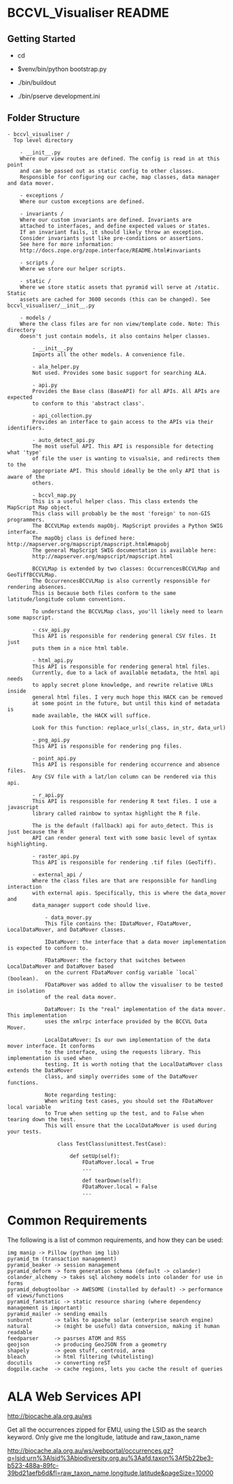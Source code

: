 BCCVL_Visualiser README
========================

Getting Started
---------------

- cd <directory containing this file>

- $venv/bin/python bootstrap.py

- ./bin/buildout

- ./bin/pserve development.ini

Folder Structure
----------------

    - bccvl_visualiser /
      Top level directory

        - __init__.py
        Where our view routes are defined. The config is read in at this point 
        and can be passed out as static config to other classes.
        Responsible for configuring our cache, map classes, data manager and data mover.

        - exceptions /
        Where our custom exceptions are defined.

        - invariants /
        Where our custom invariants are defined. Invariants are
        attached to interfaces, and define expected values or states.
        If an invariant fails, it should likely throw an exception.
        Consider invariants just like pre-conditions or assertions.
        See here for more information:
        http://docs.zope.org/zope.interface/README.html#invariants

        - scripts /
        Where we store our helper scripts.

        - static /
        Where we store static assets that pyramid will serve at /static. Static
        assets are cached for 3600 seconds (this can be changed). See bccvl_visualiser/__init__.py

        - models /
        Where the class files are for non view/template code. Note: This directory
        doesn't just contain models, it also contains helper classes.

            - __init__.py
            Imports all the other models. A convenience file.

            - ala_helper.py
            Not used. Provides some basic support for searching ALA.

            - api.py
            Provides the Base class (BaseAPI) for all APIs. All APIs are expected
            to conform to this 'abstract class'.

            - api_collection.py
            Provides an interface to gain access to the APIs via their identifiers.

            - auto_detect_api.py
            The most useful API. This API is responsible for detecting what 'type'
            of file the user is wanting to visualsie, and redirects them to the
            appropriate API. This should ideally be the only API that is aware of the
            others.

            - bccvl_map.py
            This is a useful helper class. This class extends the MapScript Map object.
            This class will probably be the most 'foreign' to non-GIS programmers.
            The BCCVLMap extends mapObj. MapScript provides a Python SWIG interface.
            The mapObj class is defined here: http://mapserver.org/mapscript/mapscript.html#mapobj
            The general MapScript SWIG documentation is available here:
            http://mapserver.org/mapscript/mapscript.html

            BCCVLMap is extended by two classes: OccurrencesBCCVLMap and GeoTiffBCCVLMap.
            The OccurrencesBCCVLMap is also currently responsible for rendering absences.
            This is because both files conform to the same latitude/longitude column conventions.

            To understand the BCCVLMap class, you'll likely need to learn some mapscript.

            - csv_api.py
            This API is responsible for rendering general CSV files. It just
            puts them in a nice html table.

            - html_api.py
            This API is responsible for rendering general html files.
            Currently, due to a lack of available metadata, the html api needs
            to apply secret plone knowledge, and rewrite relative URLs inside
            general html files. I very much hope this HACK can be removed
            at some point in the future, but until this kind of metadata is
            made available, the HACK will suffice.

            Look for this function: replace_urls(_class, in_str, data_url)

            - png_api.py
            This API is responsible for rendering png files.

            - point_api.py
            This API is responsible for rendering occurrence and absence files.
            Any CSV file with a lat/lon column can be rendered via this api.

            - r_api.py
            This API is responsible for rendering R text files. I use a javascript
            library called rainbow to syntax highlight the R file.

            The is the default (fallback) api for auto_detect. This is just because the R
            API can render general text with some basic level of syntax highlighting.

            - raster_api.py
            This API is responsible for rendering .tif files (GeoTiff).

            - external_api /
            Where the class files are that are responsible for handling interaction
            with external apis. Specifically, this is where the data_mover and
            data_manager support code should live.

                - data_mover.py
                This file contains the: IDataMover, FDataMover, LocalDataMover, and DataMover classes.

                IDataMover: the interface that a data mover implementation is expected to conform to.

                FDataMover: the factory that switches between LocalDataMover and DataMover based
                on the current FDataMover config variable `local` (boolean).
                FDataMover was added to allow the visualiser to be tested in isolation
                of the real data mover.

                DataMover: Is the "real" implementation of the data mover. This implementation
                uses the xmlrpc interface provided by the BCCVL Data Mover.

                LocalDataMover: Is our own implementation of the data mover interface. It conforms
                to the interface, using the requests library. This implementation is used when
                testing. It is worth noting that the LocalDataMover class extends the DataMover
                class, and simply overrides some of the DataMover functions.

                Note regarding testing:
                When writing test cases, you should set the FDataMover local variable
                to True when setting up the test, and to False when tearing down the test.
                This will ensure that the LocalDataMover is used during your tests.

                    class TestClass(unittest.TestCase):

                        def setUp(self):
                            FDataMover.local = True
                            ...

                            def tearDown(self):
                            FDataMover.local = False
                            ...


Common Requirements
=====================

The following is a list of common requirements, and how they can be used:

    img manip -> Pillow (python img lib)
    pyramid_tm (transaction management)
    pyramid_beaker -> session management
    pyramid_deform -> form generation schema (default -> colander)
    colander_alchemy -> takes sql alchemy models into colander for use in forms
    pyramid_debugtoolbar -> AWESOME (installed by default) -> performance of views/functions
    pyramid_fanstatic -> static resource sharing (where dependency management is important)
    pyramid_mailer -> sending emails
    sunburnt       -> talks to apache solar (enterprise search engine)
    natural        -> (might be useful) data conversion, making it human readable
    feedparser     -> pasrses ATOM and RSS
    geojson        -> producing GeoJSON from a geometry
    shapely        -> geom stuff, centroid, area
    bleach         -> html filtering (whitelisting)
    docutils       -> converting reST
    dogpile.cache  -> cache regions, lets you cache the result of queries


ALA Web Services API
===========================

http://biocache.ala.org.au/ws

Get all the occurrences zipped for EMU, using the LSID as the search keyword. Only give me the longitude, latitude and raw_taxon_name

http://biocache.ala.org.au/ws/webportal/occurrences.gz?q=lsid:urn%3Alsid%3Abiodiversity.org.au%3Aafd.taxon%3Af5b22be3-b523-488a-89fc-39bd21aefb6d&fl=raw_taxon_name,longitude,latitude&pageSize=10000
